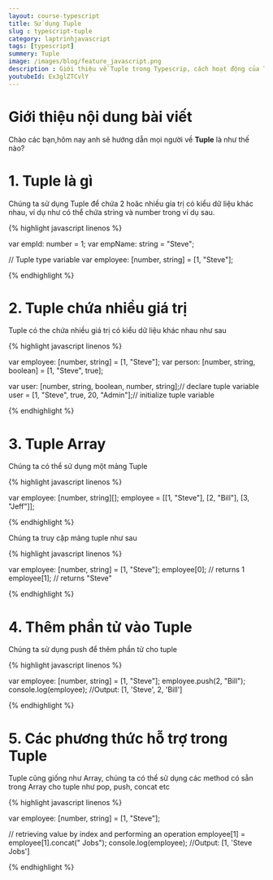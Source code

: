 ```yaml
---
layout: course-typescript
title: Sử dụng Tuple  
slug : typescript-tuple
category: laptrinhjavascript
tags: [typescript]
summery: Tuple   
image: /images/blog/feature_javascript.png
description : Giới thiệu về Tuple trong Typescrip, cách hoạt động của Tuple trong Typescrip
youtubeId: Ex3glZTCvlY
---
```


# **Giới thiệu nội dung bài viết**

Chào các bạn,hôm nay anh sẽ hướng dẫn mọi người về <b>Tuple</b> là như thế nào? 

# **1. Tuple là gì**

Chúng ta sử dụng Tuple để chứa 2 hoăc nhiều gía trị có kiểu dữ liệu khác nhau, ví dụ như có thể chứa string và number trong ví dụ sau.

{% highlight javascript  linenos %}

var empId: number = 1;
var empName: string = "Steve";        

// Tuple type variable 
var employee: [number, string] = [1, "Steve"];

{% endhighlight %}

# **2. Tuple chứa nhiều giá trị**

Tuple có the chứa nhiều giá trị có kiểu dữ liệu khác nhau như sau

{% highlight javascript  linenos %}

var employee: [number, string] = [1, "Steve"];
var person: [number, string, boolean] = [1, "Steve", true];

var user: [number, string, boolean, number, string];// declare tuple variable
user = [1, "Steve", true, 20, "Admin"];// initialize tuple variable

{% endhighlight %}


# **3. Tuple Array**

Chúng ta có thể sử dụng một mảng Tuple 

{% highlight javascript  linenos %}

var employee: [number, string][];
employee = [[1, "Steve"], [2, "Bill"], [3, "Jeff"]];

{% endhighlight %}

Chúng ta truy cập mảng tuple như sau

{% highlight javascript  linenos %}

var employee: [number, string] = [1, "Steve"];
employee[0]; // returns 1
employee[1]; // returns "Steve"

{% endhighlight %}

# **4. Thêm phần tử vào Tuple**

Chúng ta sử dụng push để thêm phần tử cho tuple

{% highlight javascript  linenos %}

var employee: [number, string] = [1, "Steve"];
employee.push(2, "Bill"); 
console.log(employee); //Output: [1, 'Steve', 2, 'Bill']

{% endhighlight %}

# **5. Các phương thức hỗ trợ trong Tuple**

Tuple cũng giống như Array, chúng ta có thể sử dụng các method có sẳn trong Array cho tuple như pop, push, concat etc

{% highlight javascript  linenos %}

var employee: [number, string] = [1, "Steve"];

// retrieving value by index and performing an operation 
employee[1] = employee[1].concat(" Jobs"); 
console.log(employee); //Output: [1, 'Steve Jobs']

{% endhighlight %}







